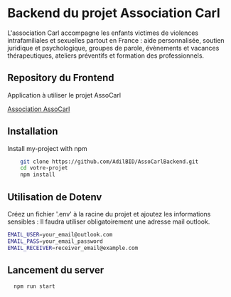 
# Backend du projet Association Carl
L'association Carl accompagne les enfants victimes de violences intrafamiliales et sexuelles partout en France : aide personnalisée, soutien juridique et psychologique, groupes de parole, évènements et vacances thérapeutiques, ateliers préventifs et formation des professionnels.



## Repository du Frontend
Application à utiliser le projet AssoCarl

[Association AssoCarl](https://github.com/AdilBID/AssoCarl)


## Installation

Install my-project with npm

```bash
    git clone https://github.com/AdilBID/AssoCarlBackend.git 
    cd votre-projet
    npm install
```


## Utilisation de Dotenv
Créez un fichier '.env' à la racine du projet et ajoutez les informations sensibles :
Il faudra utiliser obligatoirement une adresse mail outlook.

```bash
EMAIL_USER=your_email@outlook.com
EMAIL_PASS=your_email_password
EMAIL_RECEIVER=receiver_email@example.com
```

## Lancement du server

```bash
  npm run start
```
